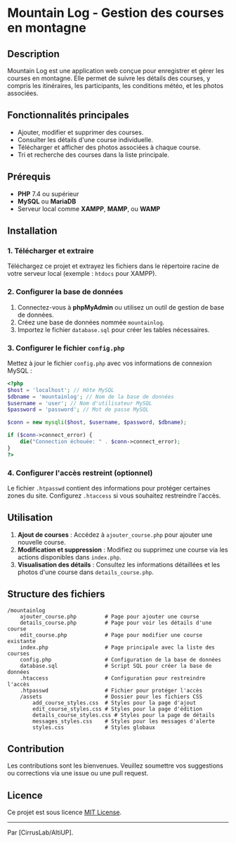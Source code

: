 
# Mountain Log - Gestion des courses en montagne

## Description

Mountain Log est une application web conçue pour enregistrer et gérer les courses en montagne. Elle permet de suivre les détails des courses, y compris les itinéraires, les participants, les conditions météo, et les photos associées.

## Fonctionnalités principales

- Ajouter, modifier et supprimer des courses.
- Consulter les détails d'une course individuelle.
- Télécharger et afficher des photos associées à chaque course.
- Tri et recherche des courses dans la liste principale.

## Prérequis

- **PHP** 7.4 ou supérieur
- **MySQL** ou **MariaDB**
- Serveur local comme **XAMPP**, **MAMP**, ou **WAMP**

## Installation

### 1. Télécharger et extraire

Téléchargez ce projet et extrayez les fichiers dans le répertoire racine de votre serveur local (exemple : `htdocs` pour XAMPP).

### 2. Configurer la base de données

1. Connectez-vous à **phpMyAdmin** ou utilisez un outil de gestion de base de données.
2. Créez une base de données nommée `mountainlog`.
3. Importez le fichier `database.sql` pour créer les tables nécessaires.

### 3. Configurer le fichier `config.php`

Mettez à jour le fichier `config.php` avec vos informations de connexion MySQL :

```php
<?php
$host = 'localhost'; // Hôte MySQL
$dbname = 'mountainlog'; // Nom de la base de données
$username = 'user'; // Nom d'utilisateur MySQL
$password = 'password'; // Mot de passe MySQL

$conn = new mysqli($host, $username, $password, $dbname);

if ($conn->connect_error) {
    die("Connection échouée: " . $conn->connect_error);
}
?>
```

### 4. Configurer l'accès restreint (optionnel)

Le fichier `.htpasswd` contient des informations pour protéger certaines zones du site. Configurez `.htaccess` si vous souhaitez restreindre l'accès.

## Utilisation

1. **Ajout de courses** : Accédez à `ajouter_course.php` pour ajouter une nouvelle course.
2. **Modification et suppression** : Modifiez ou supprimez une course via les actions disponibles dans `index.php`.
3. **Visualisation des détails** : Consultez les informations détaillées et les photos d'une course dans `details_course.php`.

## Structure des fichiers

```
/mountainlog
    ajouter_course.php         # Page pour ajouter une course
    details_course.php         # Page pour voir les détails d'une course
    edit_course.php            # Page pour modifier une course existante
    index.php                  # Page principale avec la liste des courses
    config.php                 # Configuration de la base de données
    database.sql               # Script SQL pour créer la base de données
    .htaccess                  # Configuration pour restreindre l'accès
    .htpasswd                  # Fichier pour protéger l'accès
    /assets                    # Dossier pour les fichiers CSS
        add_course_styles.css  # Styles pour la page d'ajout
        edit_course_styles.css # Styles pour la page d'édition
        details_course_styles.css # Styles pour la page de détails
        messages_styles.css    # Styles pour les messages d'alerte
        styles.css             # Styles globaux
```

## Contribution

Les contributions sont les bienvenues. Veuillez soumettre vos suggestions ou corrections via une issue ou une pull request.

## Licence

Ce projet est sous licence [MIT License](LICENSE).

---

Par [CirrusLab/AltiUP].
